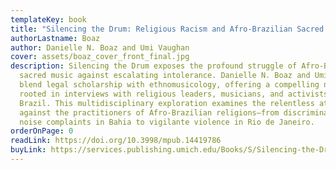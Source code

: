 ```yaml
---
templateKey: book
title: "Silencing the Drum: Religious Racism and Afro-Brazilian Sacred Music"
authorLastname: Boaz
author: Danielle N. Boaz and Umi Vaughan
cover: assets/boaz_cover_front_final.jpg
description: Silencing the Drum exposes the profound struggle of Afro-Brazilian
  sacred music against escalating intolerance. Danielle N. Boaz and Umi Vaughan
  blend legal scholarship with ethnomusicology, offering a compelling narrative
  rooted in interviews with religious leaders, musicians, and activists across
  Brazil. This multidisciplinary exploration examines the relentless attacks
  against the practitioners of Afro-Brazilian religions—from discriminatory
  noise complaints in Bahia to vigilante violence in Rio de Janeiro.
orderOnPage: 0
readLink: https://doi.org/10.3998/mpub.14419786
buyLink: https://services.publishing.umich.edu/Books/S/Silencing-the-Drum3
---
```

